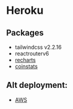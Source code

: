 # Heroku


## Packages

- tailwindcss v2.2.16 
- reactrouterv6
- [recharts](https://cjd-crypto-tracker.herokuapp.com/)
- [coinstats](https://coinstats.app/)

## Alt deployment: 
- [AWS](https://sdjmaepshh.us-east-1.awsapprunner.com/)
